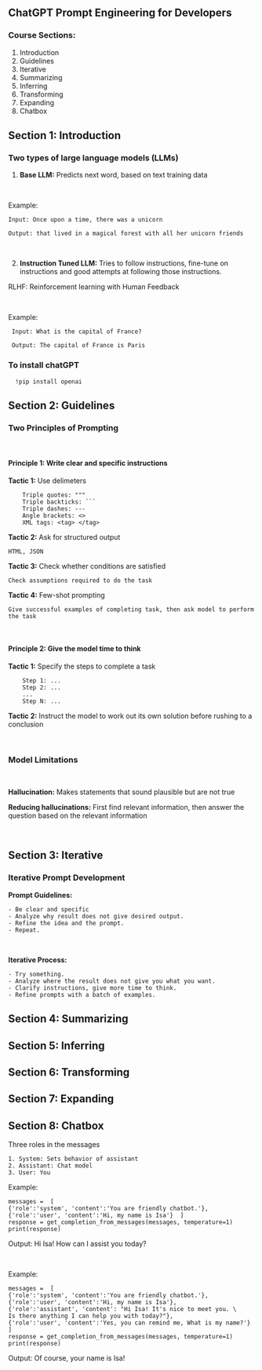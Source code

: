 ## ChatGPT Prompt Engineering for Developers 
### Course Sections:

1. Introduction </br>
2. Guidelines </br>
3. Iterative </br>
4. Summarizing </br>
5. Inferring </br>
6. Transforming </br>
7. Expanding </br>
8. Chatbox </br>

## Section 1: Introduction
### Two types of large language models (LLMs)

1) **Base LLM:** Predicts next word, based on text training data

</br>

   Example:

    Input: Once upon a time, there was a unicorn

    Output: that lived in a magical forest with all her unicorn friends

</br>

2) **Instruction Tuned LLM:** Tries to follow instructions, fine-tune on instructions and good attempts at following those instructions.

RLHF: Reinforcement learning with Human Feedback 

</br>

  Example:

     Input: What is the capital of France?

     Output: The capital of France is Paris
     
     
### To install chatGPT

      !pip install openai
      

## Section 2: Guidelines

### Two Principles of Prompting

</br>

#### Principle 1: Write clear and specific instructions

**Tactic 1:** Use delimeters

```
    Triple quotes: """
    Triple backticks: ```
    Triple dashes: ---
    Angle brackets: <>
    XML tags: <tag> </tag>
```

**Tactic 2:** Ask for structured output

```
HTML, JSON
```

**Tactic 3:** Check whether conditions are satisfied 

```
Check assumptions required to do the task
```


**Tactic 4:** Few-shot prompting

```
Give successful examples of completing task, then ask model to perform the task
```

</br>

#### **Principle 2: Give the model time to think**

**Tactic 1:** Specify the steps to complete a task

```
    Step 1: ...
    Step 2: ...
    ...
    Step N: ...
```

**Tactic 2:** Instruct the model to work out its own solution before rushing to a conclusion

</br>

### Model Limitations

</br>

**Hallucination:** Makes statements that sound plausible but are not true

**Reducing hallucinations:** First find relevant information, then answer the question based on the relevant information


</br>


## Section 3: Iterative

### Iterative Prompt Development

**Prompt Guidelines:**
```
- Be clear and specific
- Analyze why result does not give desired output.
- Refine the idea and the prompt.
- Repeat.
```
</br>

**Iterative Process:**
```
- Try something.
- Analyze where the result does not give you what you want.
- Clarify instructions, give more time to think.
- Refine prompts with a batch of examples.
```



## Section 4: Summarizing



## Section 5: Inferring


## Section 6: Transforming



## Section 7: Expanding



## Section 8: Chatbox

Three roles in the messages
```
1. System: Sets behavior of assistant
2. Assistant: Chat model
3. User: You
```

Example:
```
messages =  [  
{'role':'system', 'content':'You are friendly chatbot.'},    
{'role':'user', 'content':'Hi, my name is Isa'}  ]
response = get_completion_from_messages(messages, temperature=1)
print(response)
```
Output: Hi Isa! How can I assist you today?

</br>

Example:
```
messages =  [  
{'role':'system', 'content':'You are friendly chatbot.'},
{'role':'user', 'content':'Hi, my name is Isa'},
{'role':'assistant', 'content': "Hi Isa! It's nice to meet you. \
Is there anything I can help you with today?"},
{'role':'user', 'content':'Yes, you can remind me, What is my name?'}  ]
response = get_completion_from_messages(messages, temperature=1)
print(response)
```
Output: Of course, your name is Isa!
